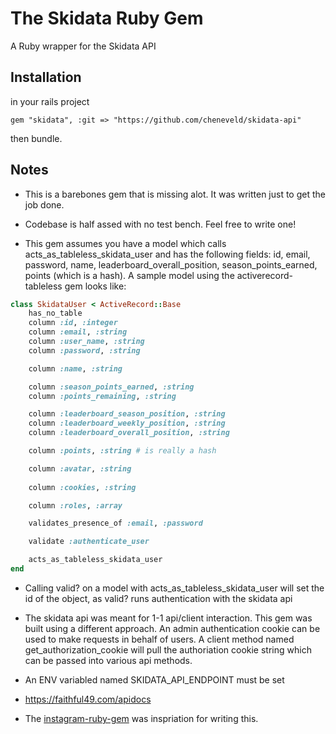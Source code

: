 The Skidata Ruby Gem
====================
A Ruby wrapper for the Skidata API

Installation
------------
in your rails project

```gem "skidata", :git => "https://github.com/cheneveld/skidata-api"```

then bundle.


Notes
------------
- This is a barebones gem that is missing alot.  It was written just to get the job done.

- Codebase is half assed with no test bench. Feel free to write one!

- This gem assumes you have a model which calls acts_as_tableless_skidata_user and has the following fields: id, email, password, name, leaderboard_overall_position, season_points_earned, points (which is a hash).  A sample model using the activerecord-tableless gem looks like:

```ruby
class SkidataUser < ActiveRecord::Base
	has_no_table
	column :id, :integer
	column :email, :string
	column :user_name, :string
	column :password, :string

	column :name, :string

	column :season_points_earned, :string
	column :points_remaining, :string

	column :leaderboard_season_position, :string
	column :leaderboard_weekly_position, :string
	column :leaderboard_overall_position, :string

	column :points, :string # is really a hash

	column :avatar, :string
	
	column :cookies, :string

	column :roles, :array

	validates_presence_of :email, :password

	validate :authenticate_user

	acts_as_tableless_skidata_user
end
```

- Calling valid? on a model with acts_as_tableless_skidata_user will set the id of the object, as valid? runs authentication with the skidata api

- The skidata api was meant for 1-1 api/client interaction.  This gem was built using a different approach.  An admin authentication cookie can be used to make requests in behalf of users.  A client method named get_authorization_cookie will pull the authoriation cookie string which can be passed into various api methods.

- An ENV variabled named SKIDATA_API_ENDPOINT must be set

- https://faithful49.com/apidocs

- The [instagram-ruby-gem](https://github.com/Instagram/instagram-ruby-gem) was inspriation for writing this.